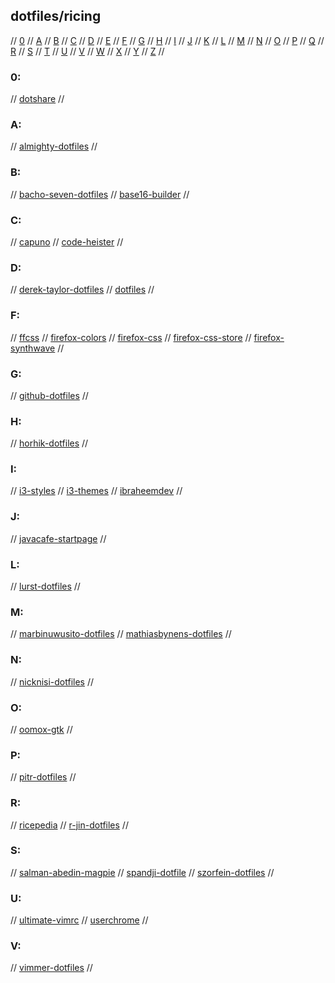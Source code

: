 ## dotfiles/ricing

// [0](#0) // [A](#a) // [B](#b) // [C](#c) // [D](#d) // [E](#e) // [F](#f) // [G](#g)
// [H](#h) // [I](#i) // [J](#j) // [K](#k) // [L](#l) // [M](#m) // [N](#n) // [O](#o)
// [P](#p) // [Q](#q) // [R](#r) // [S](#s) // [T](#t) // [U](#u) // [V](#v) // [W](#w)
// [X](#x) // [Y](#y) // [Z](#z) //

### 0:
// [dotshare](http://dotshare.it/)
//

### A:
// [almighty-dotfiles](https://github.com/addy-dclxvi/almighty-dotfiles)
//

### B:
// [bacho-seven-dotfiles](https://github.com/BachoSeven/dotfiles)
// [base16-builder](https://github.com/base16-builder/base16-builder)
//

### C:
// [capuno](https://rice.capuno.cat/)
// [code-heister](https://github.com/CodeHeister/dotfiles)
//

### D:
// [derek-taylor-dotfiles](https://gitlab.com/dwt1/dotfiles)
// [dotfiles](https://github.com/topics/dotfiles)
//

### F:
// [ffcss](https://github.com/ewen-lbh/ffcss)
// [firefox-colors](https://color.firefox.com/)
// [firefox-css](https://github.com/Blu3Jive001/Firefox-CSS)
// [firefox-css-store](https://firefoxcss-store.github.io/)
// [firefox-synthwave](https://github.com/ThomasQuan/Firefox_Synthwave_Script)
//

### G:
// [github-dotfiles](https://dotfiles.github.io/)
//

### H:
// [horhik-dotfiles](https://github.com/Horhik/dotfiles)
//

### I:
// [i3-styles](https://github.com/altdesktop/i3-style)
// [i3-themes](https://github.com/Kthulu120/i3wm-themes)
// [ibraheemdev](https://github.com/ibraheemdev/dotfiles)
//

### J:
// [javacafe-startpage](https://github.com/JavaCafe01/startpage)
//

### L:
// [lurst-dotfiles](https://github.com/LuRsT/Setup)
//

### M:
// [marbinuwusito-dotfiles](https://github.com/marbinuwusito/dontfiles)
// [mathiasbynens-dotfiles](https://github.com/mathiasbynens/dotfiles)
//

### N:
// [nicknisi-dotfiles](https://github.com/nicknisi/dotfiles)
//

### O:
// [oomox-gtk](https://ostechnix.com/oomox-customize-and-create-your-own-gtk2-gtk3-themes/)
//

### P:
// [pitr-dotfiles](https://github.com/pitr/config_files)
//

### R:
// [ricepedia](https://rizonrice.club/Main_Page)
// [r-jin-dotfiles](https://gitlab.com/R-Jin/dots)
//

### S:
// [salman-abedin-magpie](https://github.com/salman-abedin/magpie)
// [spandji-dotfile](https://github.com/spandanji/dotfiles)
// [szorfein-dotfiles](https://github.com/szorfein/dotfiles)
//

### U:
// [ultimate-vimrc](https://github.com/amix/vimrc)
// [userchrome](https://www.userchrome.org/)
//

### V:
// [vimmer-dotfiles](https://github.com/artur-shaik/vimmer-dotfiles#description)
//

